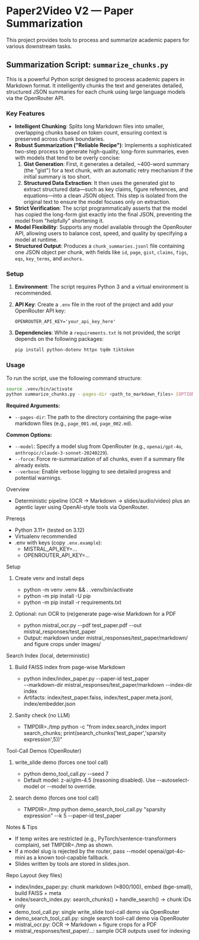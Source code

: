 # Paper2Video V2 — Paper Summarization

This project provides tools to process and summarize academic papers for various downstream tasks.

## Summarization Script: `summarize_chunks.py`

This is a powerful Python script designed to process academic papers in Markdown format. It intelligently chunks the text and generates detailed, structured JSON summaries for each chunk using large language models via the OpenRouter API.

### Key Features

*   **Intelligent Chunking**: Splits long Markdown files into smaller, overlapping chunks based on token count, ensuring context is preserved across chunk boundaries.
*   **Robust Summarization ("Reliable Recipe")**: Implements a sophisticated two-step process to generate high-quality, long-form summaries, even with models that tend to be overly concise:
    1.  **Gist Generation**: First, it generates a detailed, ~400-word summary (the "gist") for a text chunk, with an automatic retry mechanism if the initial summary is too short.
    2.  **Structured Data Extraction**: It then uses the generated gist to extract structured data—such as key claims, figure references, and equations—into a clean JSON object. This step is isolated from the original text to ensure the model focuses only on extraction.
*   **Strict Verification**: The script programmatically asserts that the model has copied the long-form gist exactly into the final JSON, preventing the model from "helpfully" shortening it.
*   **Model Flexibility**: Supports any model available through the OpenRouter API, allowing users to balance cost, speed, and quality by specifying a model at runtime.
*   **Structured Output**: Produces a `chunk_summaries.jsonl` file containing one JSON object per chunk, with fields like `id`, `page`, `gist`, `claims`, `figs`, `eqs`, `key_terms`, and `anchors`.

### Setup

1.  **Environment**: The script requires Python 3 and a virtual environment is recommended.

2.  **API Key**: Create a `.env` file in the root of the project and add your OpenRouter API key:
    ```
    OPENROUTER_API_KEY='your_api_key_here'
    ```

3.  **Dependencies**: While a `requirements.txt` is not provided, the script depends on the following packages:
    ```bash
    pip install python-dotenv httpx tqdm tiktoken
    ```

### Usage

To run the script, use the following command structure:

```bash
source .venv/bin/activate
python summarize_chunks.py --pages-dir <path_to_markdown_files> [OPTIONS]
```

**Required Arguments:**
*   `--pages-dir`: The path to the directory containing the page-wise markdown files (e.g., `page_001.md`, `page_002.md`).

**Common Options:**
*   `--model`: Specify a model slug from OpenRouter (e.g., `openai/gpt-4o`, `anthropic/claude-3-sonnet-20240229`).
*   `--force`: Force re-summarization of all chunks, even if a summary file already exists.
*   `--verbose`: Enable verbose logging to see detailed progress and potential warnings.

Overview
- Deterministic pipeline (OCR → Markdown → slides/audio/video) plus an agentic layer using OpenAI-style tools via OpenRouter.

Prereqs
- Python 3.11+ (tested on 3.12)
- Virtualenv recommended
- .env with keys (copy `.env.example`):
  - MISTRAL_API_KEY=...
  - OPENROUTER_API_KEY=...

Setup
1) Create venv and install deps
   - python -m venv .venv && . .venv/bin/activate
   - python -m pip install -U pip
   - python -m pip install -r requirements.txt

2) Optional: run OCR to (re)generate page-wise Markdown for a PDF
   - python mistral_ocr.py --pdf test_paper.pdf --out mistral_responses/test_paper
   - Output: markdown under mistral_responses/test_paper/markdown/ and figure crops under images/

Search Index (local, deterministic)
1) Build FAISS index from page-wise Markdown
   - python index/index_paper.py --paper-id test_paper \
       --markdown-dir mistral_responses/test_paper/markdown --index-dir index
   - Artifacts: index/test_paper.faiss, index/test_paper.meta.jsonl, index/embedder.json

2) Sanity check (no LLM)
   - TMPDIR=./tmp python -c "from index.search_index import search_chunks; print(search_chunks('test_paper','sparsity expression',5))"

Tool-Call Demos (OpenRouter)
1) write_slide demo (forces one tool call)
   - python demo_tool_call.py --seed 7
   - Default model: z-ai/glm-4.5 (reasoning disabled). Use --autoselect-model or --model to override.

2) search demo (forces one tool call)
   - TMPDIR=./tmp python demo_search_tool_call.py "sparsity expression" --k 5 --paper-id test_paper

Notes & Tips
- If temp writes are restricted (e.g., PyTorch/sentence-transformers complain), set TMPDIR=./tmp as shown.
- If a model slug is rejected by the router, pass --model openai/gpt-4o-mini as a known tool-capable fallback.
- Slides written by tools are stored in slides.json.

Repo Layout (key files)
- index/index_paper.py: chunk markdown (≈800/100), embed (bge-small), build FAISS + meta
- index/search_index.py: search_chunks() + handle_search() → chunk IDs only
- demo_tool_call.py: single write_slide tool-call demo via OpenRouter
- demo_search_tool_call.py: single search tool-call demo via OpenRouter
- mistral_ocr.py: OCR → Markdown + figure crops for a PDF
- mistral_responses/test_paper/...: sample OCR outputs used for indexing
